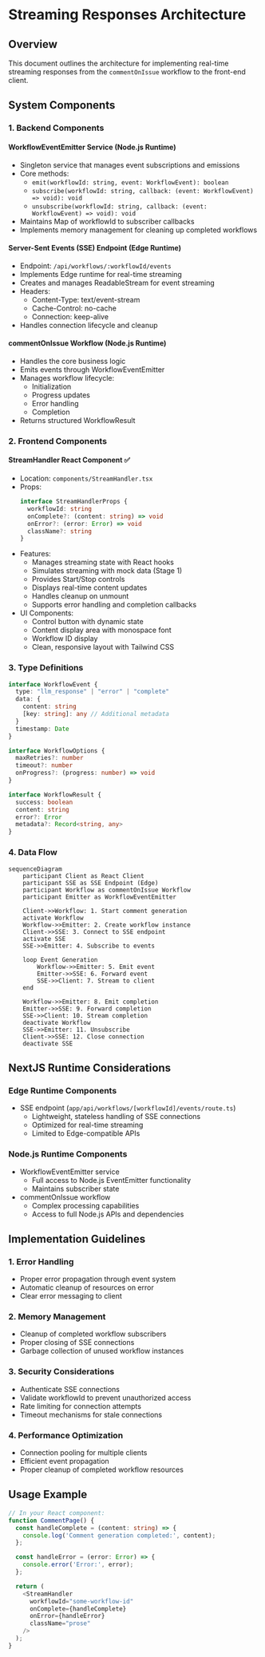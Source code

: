 # Streaming Responses Architecture

## Overview

This document outlines the architecture for implementing real-time streaming responses from the `commentOnIssue` workflow to the front-end client.

## System Components

### 1. Backend Components

#### WorkflowEventEmitter Service (Node.js Runtime)

- Singleton service that manages event subscriptions and emissions
- Core methods:
  - `emit(workflowId: string, event: WorkflowEvent): boolean`
  - `subscribe(workflowId: string, callback: (event: WorkflowEvent) => void): void`
  - `unsubscribe(workflowId: string, callback: (event: WorkflowEvent) => void): void`
- Maintains Map of workflowId to subscriber callbacks
- Implements memory management for cleaning up completed workflows

#### Server-Sent Events (SSE) Endpoint (Edge Runtime)

- Endpoint: `/api/workflows/:workflowId/events`
- Implements Edge runtime for real-time streaming
- Creates and manages ReadableStream for event streaming
- Headers:
  - Content-Type: text/event-stream
  - Cache-Control: no-cache
  - Connection: keep-alive
- Handles connection lifecycle and cleanup

#### commentOnIssue Workflow (Node.js Runtime)

- Handles the core business logic
- Emits events through WorkflowEventEmitter
- Manages workflow lifecycle:
  - Initialization
  - Progress updates
  - Error handling
  - Completion
- Returns structured WorkflowResult

### 2. Frontend Components

#### StreamHandler React Component ✅

- Location: `components/StreamHandler.tsx`
- Props:
  ```typescript
  interface StreamHandlerProps {
    workflowId: string
    onComplete?: (content: string) => void
    onError?: (error: Error) => void
    className?: string
  }
  ```
- Features:
  - Manages streaming state with React hooks
  - Simulates streaming with mock data (Stage 1)
  - Provides Start/Stop controls
  - Displays real-time content updates
  - Handles cleanup on unmount
  - Supports error handling and completion callbacks
- UI Components:
  - Control button with dynamic state
  - Content display area with monospace font
  - Workflow ID display
  - Clean, responsive layout with Tailwind CSS

### 3. Type Definitions

```typescript
interface WorkflowEvent {
  type: "llm_response" | "error" | "complete"
  data: {
    content: string
    [key: string]: any // Additional metadata
  }
  timestamp: Date
}

interface WorkflowOptions {
  maxRetries?: number
  timeout?: number
  onProgress?: (progress: number) => void
}

interface WorkflowResult {
  success: boolean
  content: string
  error?: Error
  metadata?: Record<string, any>
}
```

### 4. Data Flow

```mermaid
sequenceDiagram
    participant Client as React Client
    participant SSE as SSE Endpoint (Edge)
    participant Workflow as commentOnIssue Workflow
    participant Emitter as WorkflowEventEmitter

    Client->>Workflow: 1. Start comment generation
    activate Workflow
    Workflow->>Emitter: 2. Create workflow instance
    Client->>SSE: 3. Connect to SSE endpoint
    activate SSE
    SSE->>Emitter: 4. Subscribe to events

    loop Event Generation
        Workflow->>Emitter: 5. Emit event
        Emitter->>SSE: 6. Forward event
        SSE->>Client: 7. Stream to client
    end

    Workflow->>Emitter: 8. Emit completion
    Emitter->>SSE: 9. Forward completion
    SSE->>Client: 10. Stream completion
    deactivate Workflow
    SSE->>Emitter: 11. Unsubscribe
    Client->>SSE: 12. Close connection
    deactivate SSE
```

## NextJS Runtime Considerations

### Edge Runtime Components

- SSE endpoint (`app/api/workflows/[workflowId]/events/route.ts`)
  - Lightweight, stateless handling of SSE connections
  - Optimized for real-time streaming
  - Limited to Edge-compatible APIs

### Node.js Runtime Components

- WorkflowEventEmitter service
  - Full access to Node.js EventEmitter functionality
  - Maintains subscriber state
- commentOnIssue workflow
  - Complex processing capabilities
  - Access to full Node.js APIs and dependencies

## Implementation Guidelines

### 1. Error Handling

- Proper error propagation through event system
- Automatic cleanup of resources on error
- Clear error messaging to client

### 2. Memory Management

- Cleanup of completed workflow subscribers
- Proper closing of SSE connections
- Garbage collection of unused workflow instances

### 3. Security Considerations

- Authenticate SSE connections
- Validate workflowId to prevent unauthorized access
- Rate limiting for connection attempts
- Timeout mechanisms for stale connections

### 4. Performance Optimization

- Connection pooling for multiple clients
- Efficient event propagation
- Proper cleanup of completed workflow resources

## Usage Example

```typescript
// In your React component:
function CommentPage() {
  const handleComplete = (content: string) => {
    console.log('Comment generation completed:', content);
  };

  const handleError = (error: Error) => {
    console.error('Error:', error);
  };

  return (
    <StreamHandler
      workflowId="some-workflow-id"
      onComplete={handleComplete}
      onError={handleError}
      className="prose"
    />
  );
}
```
